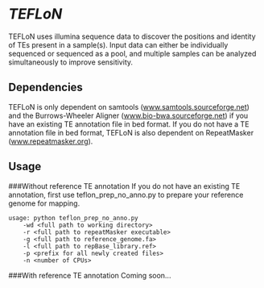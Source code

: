 *TEFLoN*
=======

TEFLoN uses illumina sequence data to discover the positions and identity of TEs present in a sample(s).
Input data can either be individually sequenced or sequenced as a pool, and multiple samples can be analyzed simultaneously to improve sensitivity.

## Dependencies

TEFLoN is only dependent on samtools (www.samtools.sourceforge.net) and the Burrows-Wheeler Aligner (www.bio-bwa.sourceforge.net) if you have an existing TE annotation file in bed format.
If you do not have a TE annotation file in bed format, TEFLoN is also dependent on RepeatMasker (www.repeatmasker.org).

## Usage
###Without reference TE annotation
If you do not have an existing TE annotation, first use teflon_prep_no_anno.py to prepare your reference genome for mapping.

```
usage: python teflon_prep_no_anno.py 
    -wd <full path to working directory> 
    -r <full path to repeatMasker executable> 
    -g <full path to reference_genome.fa>
    -l <full path to repBase_library.ref>
    -p <prefix for all newly created files>
    -n <number of CPUs>
```

###With reference TE annotation
Coming soon...



